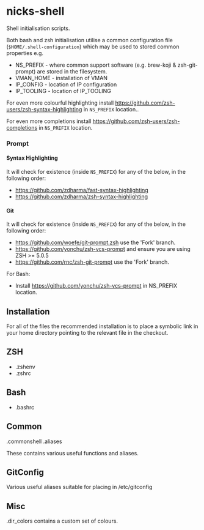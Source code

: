 nicks-shell
===========

Shell initialisation scripts.

Both bash and zsh initialisation utilise a common configuration file (```$HOME/.shell-configuration```) which may be used to stored common properties e.g.
* NS_PREFIX - where common support software (e.g. brew-koji & zsh-git-prompt) are stored in the filesystem.
* VMAN_HOME - installation of VMAN
* IP_CONFIG - location of IP configuration
* IP_TOOLING - location of IP_TOOLING

For even more colourful highlighting install https://github.com/zsh-users/zsh-syntax-highlighting in `NS_PREFIX` location..

For even more completions install https://github.com/zsh-users/zsh-completions in `NS_PREFIX` location.

### Prompt ###

#### Syntax Highlighting ####

It will check for existence (inside `NS_PREFIX`) for any of the below, in the following order:

* https://github.com/zdharma/fast-syntax-highlighting
* https://github.com/zdharma/zsh-syntax-highlighting


#### Git ####

It will check for existence (inside `NS_PREFIX`) for any of the below, in the following order:

* https://github.com/woefe/git-prompt.zsh use the 'Fork' branch.
* https://github.com/yonchu/zsh-vcs-prompt and ensure you are using ZSH >= 5.0.5
* https://github.com/rnc/zsh-git-prompt use the 'Fork' branch.

For Bash:
* Install https://github.com/yonchu/zsh-vcs-prompt in NS_PREFIX location.

Installation
------------
For all of the files the recommended installation is to place a symbolic link in your home directory pointing to the relevant file in the checkout.

ZSH
---
* .zshenv
* .zshrc

Bash
----
* .bashrc

Common
------
.commonshell
.aliases

These contains various useful functions and aliases.

GitConfig
---------
Various useful aliases suitable for placing in /etc/gitconfig

Misc
----
.dir_colors contains a custom set of colours.
